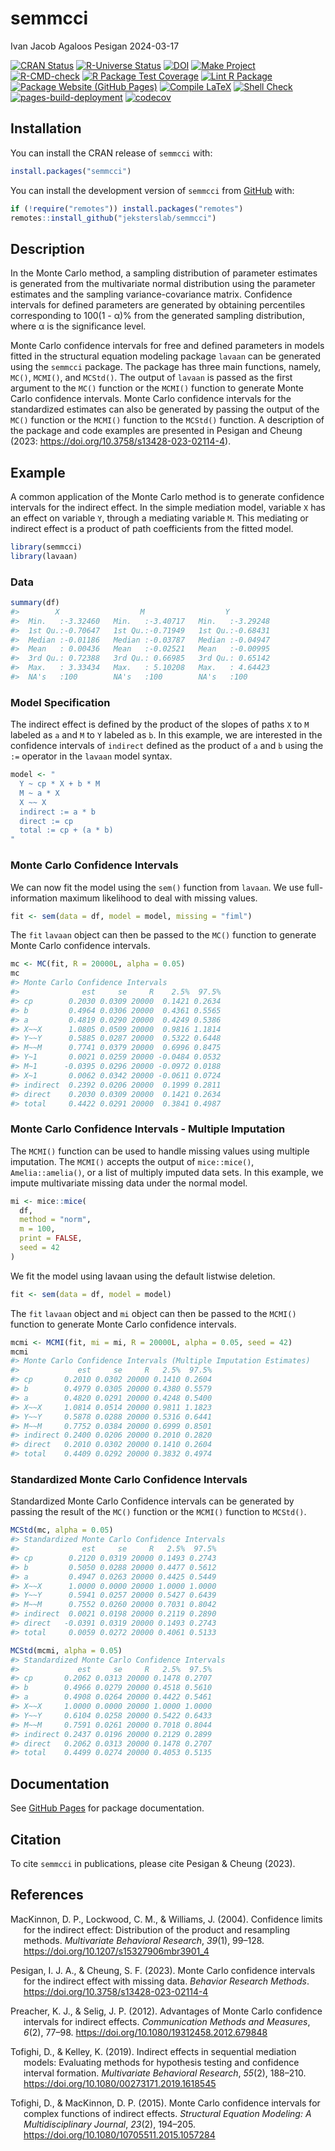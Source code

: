 semmcci
================
Ivan Jacob Agaloos Pesigan
2024-03-17

<!-- README.md is generated from .setup/readme/README.Rmd. Please edit that file -->
<!-- badges: start -->

[![CRAN
Status](https://www.r-pkg.org/badges/version/semmcci)](https://cran.r-project.org/package=semmcci)
[![R-Universe
Status](https://jeksterslab.r-universe.dev/badges/semmcci)](https://jeksterslab.r-universe.dev)
[![DOI](https://zenodo.org/badge/DOI/10.3758/s13428-023-02114-4.svg)](https://doi.org/10.3758/s13428-023-02114-4)
[![Make
Project](https://github.com/jeksterslab/semmcci/actions/workflows/make.yml/badge.svg)](https://github.com/jeksterslab/semmcci/actions/workflows/make.yml)
[![R-CMD-check](https://github.com/jeksterslab/semmcci/actions/workflows/check-full.yml/badge.svg)](https://github.com/jeksterslab/semmcci/actions/workflows/check-full.yml)
[![R Package Test
Coverage](https://github.com/jeksterslab/semmcci/actions/workflows/test-coverage.yml/badge.svg)](https://github.com/jeksterslab/semmcci/actions/workflows/test-coverage.yml)
[![Lint R
Package](https://github.com/jeksterslab/semmcci/actions/workflows/lint.yml/badge.svg)](https://github.com/jeksterslab/semmcci/actions/workflows/lint.yml)
[![Package Website (GitHub
Pages)](https://github.com/jeksterslab/semmcci/actions/workflows/pkgdown-gh-pages.yml/badge.svg)](https://github.com/jeksterslab/semmcci/actions/workflows/pkgdown-gh-pages.yml)
[![Compile
LaTeX](https://github.com/jeksterslab/semmcci/actions/workflows/latex.yml/badge.svg)](https://github.com/jeksterslab/semmcci/actions/workflows/latex.yml)
[![Shell
Check](https://github.com/jeksterslab/semmcci/actions/workflows/shellcheck.yml/badge.svg)](https://github.com/jeksterslab/semmcci/actions/workflows/shellcheck.yml)
[![pages-build-deployment](https://github.com/jeksterslab/semmcci/actions/workflows/pages/pages-build-deployment/badge.svg)](https://github.com/jeksterslab/semmcci/actions/workflows/pages/pages-build-deployment)
[![codecov](https://codecov.io/gh/jeksterslab/semmcci/branch/main/graph/badge.svg?token=KVLUET3DJ6)](https://codecov.io/gh/jeksterslab/semmcci)
<!-- badges: end -->

## Installation

You can install the CRAN release of `semmcci` with:

``` r
install.packages("semmcci")
```

You can install the development version of `semmcci` from
[GitHub](https://github.com/jeksterslab/semmcci) with:

``` r
if (!require("remotes")) install.packages("remotes")
remotes::install_github("jeksterslab/semmcci")
```

## Description

In the Monte Carlo method, a sampling distribution of parameter
estimates is generated from the multivariate normal distribution using
the parameter estimates and the sampling variance-covariance matrix.
Confidence intervals for defined parameters are generated by obtaining
percentiles corresponding to 100(1 - α)% from the generated sampling
distribution, where α is the significance level.

Monte Carlo confidence intervals for free and defined parameters in
models fitted in the structural equation modeling package `lavaan` can
be generated using the `semmcci` package. The package has three main
functions, namely, `MC()`, `MCMI()`, and `MCStd()`. The output of
`lavaan` is passed as the first argument to the `MC()` function or the
`MCMI()` function to generate Monte Carlo confidence intervals. Monte
Carlo confidence intervals for the standardized estimates can also be
generated by passing the output of the `MC()` function or the `MCMI()`
function to the `MCStd()` function. A description of the package and
code examples are presented in Pesigan and Cheung (2023:
<https://doi.org/10.3758/s13428-023-02114-4>).

## Example

A common application of the Monte Carlo method is to generate confidence
intervals for the indirect effect. In the simple mediation model,
variable `X` has an effect on variable `Y`, through a mediating variable
`M`. This mediating or indirect effect is a product of path coefficients
from the fitted model.

``` r
library(semmcci)
library(lavaan)
```

### Data

``` r
summary(df)
#>        X                  M                  Y           
#>  Min.   :-3.32460   Min.   :-3.40717   Min.   :-3.29248  
#>  1st Qu.:-0.70647   1st Qu.:-0.71949   1st Qu.:-0.68431  
#>  Median :-0.01186   Median :-0.03787   Median :-0.04947  
#>  Mean   : 0.00436   Mean   :-0.02521   Mean   :-0.00995  
#>  3rd Qu.: 0.72388   3rd Qu.: 0.66985   3rd Qu.: 0.65142  
#>  Max.   : 3.33434   Max.   : 5.10208   Max.   : 4.64423  
#>  NA's   :100        NA's   :100        NA's   :100
```

### Model Specification

The indirect effect is defined by the product of the slopes of paths `X`
to `M` labeled as `a` and `M` to `Y` labeled as `b`. In this example, we
are interested in the confidence intervals of `indirect` defined as the
product of `a` and `b` using the `:=` operator in the `lavaan` model
syntax.

``` r
model <- "
  Y ~ cp * X + b * M
  M ~ a * X
  X ~~ X
  indirect := a * b
  direct := cp
  total := cp + (a * b)
"
```

### Monte Carlo Confidence Intervals

We can now fit the model using the `sem()` function from `lavaan`. We
use full-information maximum likelihood to deal with missing values.

``` r
fit <- sem(data = df, model = model, missing = "fiml")
```

The `fit` `lavaan` object can then be passed to the `MC()` function to
generate Monte Carlo confidence intervals.

``` r
mc <- MC(fit, R = 20000L, alpha = 0.05)
mc
#> Monte Carlo Confidence Intervals
#>              est     se     R    2.5%  97.5%
#> cp        0.2030 0.0309 20000  0.1421 0.2634
#> b         0.4964 0.0306 20000  0.4361 0.5565
#> a         0.4819 0.0290 20000  0.4249 0.5386
#> X~~X      1.0805 0.0509 20000  0.9816 1.1814
#> Y~~Y      0.5885 0.0287 20000  0.5322 0.6448
#> M~~M      0.7741 0.0379 20000  0.6996 0.8475
#> Y~1       0.0021 0.0259 20000 -0.0484 0.0532
#> M~1      -0.0395 0.0296 20000 -0.0972 0.0188
#> X~1       0.0062 0.0342 20000 -0.0611 0.0724
#> indirect  0.2392 0.0206 20000  0.1999 0.2811
#> direct    0.2030 0.0309 20000  0.1421 0.2634
#> total     0.4422 0.0291 20000  0.3841 0.4987
```

### Monte Carlo Confidence Intervals - Multiple Imputation

The `MCMI()` function can be used to handle missing values using
multiple imputation. The `MCMI()` accepts the output of `mice::mice()`,
`Amelia::amelia()`, or a list of multiply imputed data sets. In this
example, we impute multivariate missing data under the normal model.

``` r
mi <- mice::mice(
  df,
  method = "norm",
  m = 100,
  print = FALSE,
  seed = 42
)
```

We fit the model using lavaan using the default listwise deletion.

``` r
fit <- sem(data = df, model = model)
```

The `fit` `lavaan` object and `mi` object can then be passed to the
`MCMI()` function to generate Monte Carlo confidence intervals.

``` r
mcmi <- MCMI(fit, mi = mi, R = 20000L, alpha = 0.05, seed = 42)
mcmi
#> Monte Carlo Confidence Intervals (Multiple Imputation Estimates)
#>             est     se     R   2.5%  97.5%
#> cp       0.2010 0.0302 20000 0.1410 0.2604
#> b        0.4979 0.0305 20000 0.4380 0.5579
#> a        0.4820 0.0291 20000 0.4248 0.5400
#> X~~X     1.0814 0.0514 20000 0.9811 1.1823
#> Y~~Y     0.5878 0.0288 20000 0.5316 0.6441
#> M~~M     0.7752 0.0384 20000 0.6999 0.8501
#> indirect 0.2400 0.0206 20000 0.2010 0.2820
#> direct   0.2010 0.0302 20000 0.1410 0.2604
#> total    0.4409 0.0292 20000 0.3832 0.4974
```

### Standardized Monte Carlo Confidence Intervals

Standardized Monte Carlo Confidence intervals can be generated by
passing the result of the `MC()` function or the `MCMI()` function to
`MCStd()`.

``` r
MCStd(mc, alpha = 0.05)
#> Standardized Monte Carlo Confidence Intervals
#>              est     se     R   2.5%  97.5%
#> cp        0.2120 0.0319 20000 0.1493 0.2743
#> b         0.5050 0.0288 20000 0.4477 0.5612
#> a         0.4947 0.0263 20000 0.4425 0.5449
#> X~~X      1.0000 0.0000 20000 1.0000 1.0000
#> Y~~Y      0.5941 0.0257 20000 0.5427 0.6439
#> M~~M      0.7552 0.0260 20000 0.7031 0.8042
#> indirect  0.0021 0.0198 20000 0.2119 0.2890
#> direct   -0.0391 0.0319 20000 0.1493 0.2743
#> total     0.0059 0.0272 20000 0.4061 0.5133
```

``` r
MCStd(mcmi, alpha = 0.05)
#> Standardized Monte Carlo Confidence Intervals
#>             est     se     R   2.5%  97.5%
#> cp       0.2062 0.0313 20000 0.1478 0.2707
#> b        0.4966 0.0279 20000 0.4518 0.5610
#> a        0.4908 0.0264 20000 0.4422 0.5461
#> X~~X     1.0000 0.0000 20000 1.0000 1.0000
#> Y~~Y     0.6104 0.0258 20000 0.5422 0.6433
#> M~~M     0.7591 0.0261 20000 0.7018 0.8044
#> indirect 0.2437 0.0196 20000 0.2129 0.2899
#> direct   0.2062 0.0313 20000 0.1478 0.2707
#> total    0.4499 0.0274 20000 0.4053 0.5135
```

## Documentation

See [GitHub Pages](https://jeksterslab.github.io/semmcci/index.html) for
package documentation.

## Citation

To cite `semmcci` in publications, please cite Pesigan & Cheung (2023).

## References

<div id="refs" class="references csl-bib-body hanging-indent"
line-spacing="2">

<div id="ref-MacKinnon-Lockwood-Williams-2004" class="csl-entry">

MacKinnon, D. P., Lockwood, C. M., & Williams, J. (2004). Confidence
limits for the indirect effect: Distribution of the product and
resampling methods. *Multivariate Behavioral Research*, *39*(1), 99–128.
<https://doi.org/10.1207/s15327906mbr3901_4>

</div>

<div id="ref-Pesigan-Cheung-2023" class="csl-entry">

Pesigan, I. J. A., & Cheung, S. F. (2023). Monte Carlo confidence
intervals for the indirect effect with missing data. *Behavior Research
Methods*. <https://doi.org/10.3758/s13428-023-02114-4>

</div>

<div id="ref-Preacher-Selig-2012" class="csl-entry">

Preacher, K. J., & Selig, J. P. (2012). Advantages of Monte Carlo
confidence intervals for indirect effects. *Communication Methods and
Measures*, *6*(2), 77–98. <https://doi.org/10.1080/19312458.2012.679848>

</div>

<div id="ref-Tofighi-Kelley-2019" class="csl-entry">

Tofighi, D., & Kelley, K. (2019). Indirect effects in sequential
mediation models: Evaluating methods for hypothesis testing and
confidence interval formation. *Multivariate Behavioral Research*,
*55*(2), 188–210. <https://doi.org/10.1080/00273171.2019.1618545>

</div>

<div id="ref-Tofighi-MacKinnon-2015" class="csl-entry">

Tofighi, D., & MacKinnon, D. P. (2015). Monte Carlo confidence intervals
for complex functions of indirect effects. *Structural Equation
Modeling: A Multidisciplinary Journal*, *23*(2), 194–205.
<https://doi.org/10.1080/10705511.2015.1057284>

</div>

</div>
